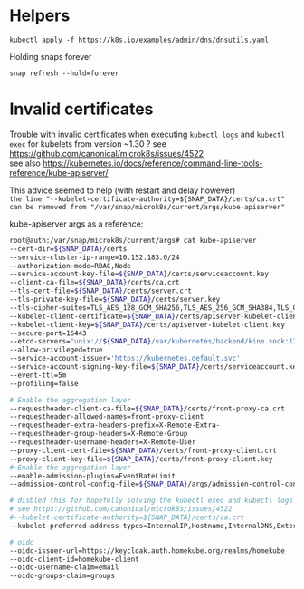 
# Helpers
```
kubectl apply -f https://k8s.io/examples/admin/dns/dnsutils.yaml
```

Holding snaps forever
```
snap refresh --hold=forever
```

# Invalid certificates
Trouble with invalid certificates when executing ``kubectl logs`` and ``kubectl exec`` for kubelets from version ~1.30 ?
see https://github.com/canonical/microk8s/issues/4522  
see also https://kubernetes.io/docs/reference/command-line-tools-reference/kube-apiserver/

This advice seemed to help (with restart and delay however)  
``the line "--kubelet-certificate-authority=${SNAP_DATA}/certs/ca.crt" can be removed from "/var/snap/microk8s/current/args/kube-apiserver"``

kube-apiserver args as a reference:
```bash
root@auth:/var/snap/microk8s/current/args# cat kube-apiserver
--cert-dir=${SNAP_DATA}/certs
--service-cluster-ip-range=10.152.183.0/24
--authorization-mode=RBAC,Node
--service-account-key-file=${SNAP_DATA}/certs/serviceaccount.key
--client-ca-file=${SNAP_DATA}/certs/ca.crt
--tls-cert-file=${SNAP_DATA}/certs/server.crt
--tls-private-key-file=${SNAP_DATA}/certs/server.key
--tls-cipher-suites=TLS_AES_128_GCM_SHA256,TLS_AES_256_GCM_SHA384,TLS_CHACHA20_POLY1305_SHA256,TLS_ECDHE_ECDSA_WITH_AES_128_CBC_SHA,TLS_ECDHE_ECDSA_WITH_AES_128_GCM_SHA256,TLS_ECDHE_ECDSA_WITH_AES_256_CBC_SHA,TLS_ECDHE_ECDSA_WITH_AES_256_GCM_SHA384,TLS_ECDHE_ECDSA_WITH_CHACHA20_POLY1305,TLS_ECDHE_ECDSA_WITH_CHACHA20_POLY1305_SHA256,TLS_ECDHE_RSA_WITH_3DES_EDE_CBC_SHA,TLS_ECDHE_RSA_WITH_AES_128_CBC_SHA,TLS_ECDHE_RSA_WITH_AES_128_GCM_SHA256,TLS_ECDHE_RSA_WITH_AES_256_CBC_SHA,TLS_ECDHE_RSA_WITH_AES_256_GCM_SHA384,TLS_ECDHE_RSA_WITH_CHACHA20_POLY1305,TLS_ECDHE_RSA_WITH_CHACHA20_POLY1305_SHA256,TLS_RSA_WITH_3DES_EDE_CBC_SHA,TLS_RSA_WITH_AES_128_CBC_SHA,TLS_RSA_WITH_AES_128_GCM_SHA256,TLS_RSA_WITH_AES_256_CBC_SHA,TLS_RSA_WITH_AES_256_GCM_SHA384
--kubelet-client-certificate=${SNAP_DATA}/certs/apiserver-kubelet-client.crt
--kubelet-client-key=${SNAP_DATA}/certs/apiserver-kubelet-client.key
--secure-port=16443
--etcd-servers="unix://${SNAP_DATA}/var/kubernetes/backend/kine.sock:12379"
--allow-privileged=true
--service-account-issuer='https://kubernetes.default.svc'
--service-account-signing-key-file=${SNAP_DATA}/certs/serviceaccount.key
--event-ttl=5m
--profiling=false

# Enable the aggregation layer
--requestheader-client-ca-file=${SNAP_DATA}/certs/front-proxy-ca.crt
--requestheader-allowed-names=front-proxy-client
--requestheader-extra-headers-prefix=X-Remote-Extra-
--requestheader-group-headers=X-Remote-Group
--requestheader-username-headers=X-Remote-User
--proxy-client-cert-file=${SNAP_DATA}/certs/front-proxy-client.crt
--proxy-client-key-file=${SNAP_DATA}/certs/front-proxy-client.key
#~Enable the aggregation layer
--enable-admission-plugins=EventRateLimit
--admission-control-config-file=${SNAP_DATA}/args/admission-control-config-file.yaml

# disbled this for hopefully solving the kubectl exec and kubectl logs certificate errors - aha
# see https://github.com/canonical/microk8s/issues/4522
#--kubelet-certificate-authority=${SNAP_DATA}/certs/ca.crt
--kubelet-preferred-address-types=InternalIP,Hostname,InternalDNS,ExternalDNS,ExternalIP

# oidc
--oidc-issuer-url=https://keycloak.auth.homekube.org/realms/homekube
--oidc-client-id=homekube-client
--oidc-username-claim=email
--oidc-groups-claim=groups
```
